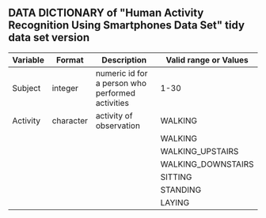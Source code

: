 ## DATA DICTIONARY of "Human Activity Recognition Using Smartphones Data Set" tidy data set version

| Variable | Format | Description | Valid range or Values |
| --- | --- | --- | --- |
| Subject | integer | numeric id for a person who performed activities | 1-30 |
| Activity | character | activity of observation | WALKING |
|   |   |   | WALKING |
|   |   |   | WALKING_UPSTAIRS |
|   |   |   | WALKING_DOWNSTAIRS |
|   |   |   | SITTING |
|   |   |   | STANDING |
|   |   |   | LAYING |
